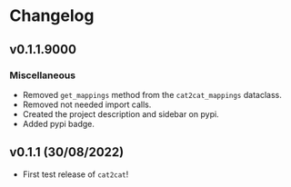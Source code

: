 # Changelog

## v0.1.1.9000

### Miscellaneous

- Removed `get_mappings` method from the `cat2cat_mappings` dataclass.
- Removed not needed import calls.
- Created the project description and sidebar on pypi.
- Added pypi badge.

## v0.1.1 (30/08/2022)

- First test release of `cat2cat`!